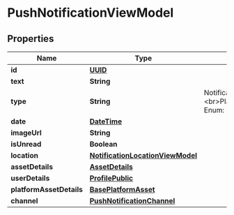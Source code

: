 # PushNotificationViewModel

## Properties
Name | Type | Description | Notes
------------ | ------------- | ------------- | -------------
**id** | [**UUID**](UUID.md) |  |  [optional]
**text** | **String** |  |  [optional]
**type** | **String** | Notification type  &lt;br&gt;Platform&lt;br&gt;Profile&lt;br&gt;Asset&lt;br&gt;TradingAccount&lt;br&gt;User&lt;br&gt;Signal&lt;br&gt;Social&lt;br&gt;PlatformAsset  Enum: GenesisVision.Core.DataModel.Attributes.NotificationGroup |  [optional]
**date** | [**DateTime**](DateTime.md) |  |  [optional]
**imageUrl** | **String** |  |  [optional]
**isUnread** | **Boolean** |  |  [optional]
**location** | [**NotificationLocationViewModel**](NotificationLocationViewModel.md) |  |  [optional]
**assetDetails** | [**AssetDetails**](AssetDetails.md) |  |  [optional]
**userDetails** | [**ProfilePublic**](ProfilePublic.md) |  |  [optional]
**platformAssetDetails** | [**BasePlatformAsset**](BasePlatformAsset.md) |  |  [optional]
**channel** | [**PushNotificationChannel**](PushNotificationChannel.md) |  |  [optional]
